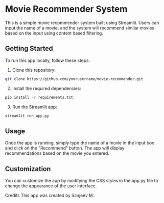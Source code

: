 # Movie Recommender System

This is a simple movie recommender system built using Streamlit. Users can input the name of a movie, and the system will recommend similar movies based on the input using content based filtering.

## Getting Started

To run this app locally, follow these steps:

1. Clone this repository:
```bash
git clone https://github.com/yourusername/movie-recommender.git
```

2. Install the required dependencies:
```bash
pip install -r requirements.txt
```
3. Run the Streamlit app:
```bash
streamlit run app.py
```
## Usage
Once the app is running, simply type the name of a movie in the input box and click on the "Recommend" button. The app will display recommendations based on the movie you entered.

## Customization
You can customize the app by modifying the CSS styles in the app.py file to change the appearance of the user interface.

Credits
This app was created by Sanjeev M.